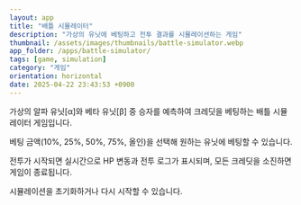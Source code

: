 ```yaml
---
layout: app
title: "배틀 시뮬레이터"
description: "가상의 유닛에 베팅하고 전투 결과를 시뮬레이션하는 게임"
thumbnail: /assets/images/thumbnails/battle-simulator.webp
app_folder: /apps/battle-simulator/
tags: [game, simulation]
category: "게임"
orientation: horizontal
date: 2025-04-22 23:43:53 +0900
---
```


가상의 알파 유닛[α]와 베타 유닛[β] 중 승자를 예측하여 크레딧을 베팅하는 배틀 시뮬레이터 게임입니다.

베팅 금액(10%, 25%, 50%, 75%, 올인)을 선택해 원하는 유닛에 베팅할 수 있습니다.

전투가 시작되면 실시간으로 HP 변동과 전투 로그가 표시되며, 모든 크레딧을 소진하면 게임이 종료됩니다.

시뮬레이션을 초기화하거나 다시 시작할 수 있습니다.
